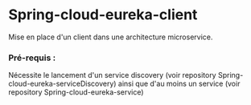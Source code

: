 # Spring-cloud-eureka-client

Mise en place d'un client dans une architecture microservice.

### Pré-requis :

Nécessite le lancement d'un service discovery (voir repository Spring-cloud-eureka-serviceDiscovery) ainsi que d'au moins un service (voir repository Spring-cloud-eureka-service)
